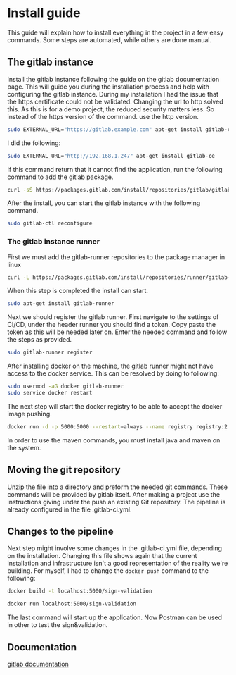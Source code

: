 # Install guide

This guide will explain how to install everything in the project in a few easy commands. Some steps are automated, while others are done manual.

## The gitlab instance

Install the gitlab instance following the guide on the gitlab documentation page. This will guide you during the installation process and help with configuring the gitlab instance. During my installation I had the issue that the https certificate could not be validated. Changing the url to http solved this. As this is for a demo project, the reduced security matters less. So instead of the https version of the command. use the http version.

``` BASH
sudo EXTERNAL_URL="https://gitlab.example.com" apt-get install gitlab-ce
```

I did the following:

``` BASH
sudo EXTERNAL_URL="http://192.168.1.247" apt-get install gitlab-ce
```

If this command return that it cannot find the application, run the following command to add the gitlab package.

``` BASH
curl -sS https://packages.gitlab.com/install/repositories/gitlab/gitlab-ce/script.deb.sh | sudo bash
```

After the install, you can start the gitlab instance with the following command.

``` BASH
sudo gitlab-ctl reconfigure
```

### The gitlab instance runner

First we must add the gitlab-runner repositories to the package manager in linux

``` BASH
curl -L https://packages.gitlab.com/install/repositories/runner/gitlab-runner/script.deb.sh | sudo bash
```

When this step is completed the install can start.

``` BASH
sudo apt-get install gitlab-runner
```

Next we should register the gitlab runner. First navigate to the settings of CI/CD, under the header runner you should find a token. Copy paste the token as this will be needed later on. Enter the needed command and follow the steps as provided.

``` BASH
sudo gitlab-runner register
```

After installing docker on the machine, the gitlab runner might not have access to the docker service. This can be resolved by doing to following:

``` BASH
sudo usermod -aG docker gitlab-runner
sudo service docker restart
```

The next step will start the docker registry to be able to accept the docker image pushing.

``` BASH
docker run -d -p 5000:5000 --restart=always --name registry registry:2
```

In order to use the maven commands, you must install java and maven on the system.

## Moving the git repository

Unzip the file into a directory and preform the needed git commands. These commands will be provided by gitlab itself. After making a project use the instructions giving under the push an existing Git repository. The pipeline is already configured in the file .gitlab-ci.yml.

## Changes to the pipeline

Next step might involve some changes in the .gitlab-ci.yml file, depending on the installation. Changing this file shows again that the current installation and infrastructure isn't a good representation of the reality we're building. For myself, I had to change the `docker push` command to the following:

``` BASH
docker build -t localhost:5000/sign-validation
```

``` BASH
docker run localhost:5000/sign-validation
```

The last command will start up the application. Now Postman can be used in other to test the sign&validation.

## Documentation

[gitlab documentation](https://docs.gitlab.com/)
